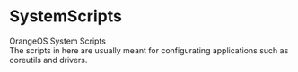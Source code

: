 # SystemScripts
OrangeOS System Scripts
<br> The scripts in here are usually meant for configurating applications such as coreutils and drivers.
